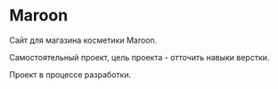 # Maroon

Сайт для магазина косметики Maroon.

Самостоятельный проект, цель проекта - отточить навыки верстки.

Проект в процессе разработки.
